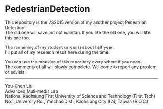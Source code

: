 # PedestrianDetection
This repository is the VS2015 version of my another project Pedestrian Detection.  
The old one will save but not maintan. 
If you like the old one, you will like this one too.

The remaining of my student career is about half year.  
I'll put all of my research result here during the time.

You can use the modules of this repository every where if you need.  
The comments of all will slowly compelete.
Wellcome to report any problem or advisis.


--------------------------------------------------------------------------------------
You-Chen Liu  
Advanced Muti-media Lab  
National Kaohsiung First University of Science and Technology (First Tech)  
No.1, University Rd., Yanchao Dist., Kaohsiung City 824, Taiwan (R.O.C.)
